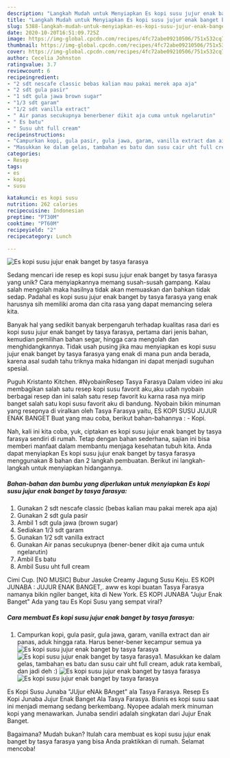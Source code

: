 ```yaml
---
description: "Langkah Mudah untuk Menyiapkan Es kopi susu jujur enak banget by tasya farasya Anti Gagal"
title: "Langkah Mudah untuk Menyiapkan Es kopi susu jujur enak banget by tasya farasya Anti Gagal"
slug: 5388-langkah-mudah-untuk-menyiapkan-es-kopi-susu-jujur-enak-banget-by-tasya-farasya-anti-gagal
date: 2020-10-20T16:51:09.725Z
image: https://img-global.cpcdn.com/recipes/4fc72abe09210506/751x532cq70/es-kopi-susu-jujur-enak-banget-by-tasya-farasya-foto-resep-utama.jpg
thumbnail: https://img-global.cpcdn.com/recipes/4fc72abe09210506/751x532cq70/es-kopi-susu-jujur-enak-banget-by-tasya-farasya-foto-resep-utama.jpg
cover: https://img-global.cpcdn.com/recipes/4fc72abe09210506/751x532cq70/es-kopi-susu-jujur-enak-banget-by-tasya-farasya-foto-resep-utama.jpg
author: Cecelia Johnston
ratingvalue: 3.7
reviewcount: 6
recipeingredient:
- "2 sdt nescafe classic bebas kalian mau pakai merek apa aja"
- "2 sdt gula pasir"
- "1 sdt gula jawa brown sugar"
- "1/3 sdt garam"
- "1/2 sdt vanilla extract"
- " Air panas secukupnya benerbener dikit aja cuma untuk ngelarutin"
- " Es batu"
- " Susu uht full cream"
recipeinstructions:
- "Campurkan kopi, gula pasir, gula jawa, garam, vanilla extract dan air panas, aduk hingga rata. Harus bener-bener kecampur semua ya"
- "Masukkan ke dalam gelas, tambahan es batu dan susu cair uht full cream, aduk rata kembali, dan jadi deh :)"
categories:
- Resep
tags:
- es
- kopi
- susu

katakunci: es kopi susu 
nutrition: 262 calories
recipecuisine: Indonesian
preptime: "PT30M"
cooktime: "PT60M"
recipeyield: "2"
recipecategory: Lunch

---
```



![Es kopi susu jujur enak banget by tasya farasya](https://img-global.cpcdn.com/recipes/4fc72abe09210506/751x532cq70/es-kopi-susu-jujur-enak-banget-by-tasya-farasya-foto-resep-utama.jpg)

Sedang mencari ide resep es kopi susu jujur enak banget by tasya farasya yang unik? Cara menyiapkannya memang susah-susah gampang. Kalau salah mengolah maka hasilnya tidak akan memuaskan dan bahkan tidak sedap. Padahal es kopi susu jujur enak banget by tasya farasya yang enak harusnya sih memiliki aroma dan cita rasa yang dapat memancing selera kita.

Banyak hal yang sedikit banyak berpengaruh terhadap kualitas rasa dari es kopi susu jujur enak banget by tasya farasya, pertama dari jenis bahan, kemudian pemilihan bahan segar, hingga cara mengolah dan menghidangkannya. Tidak usah pusing jika mau menyiapkan es kopi susu jujur enak banget by tasya farasya yang enak di mana pun anda berada, karena asal sudah tahu triknya maka hidangan ini dapat menjadi suguhan spesial.

Puguh Kristanto Kitchen. #NyobainResep Tasya Farasya Dalam video ini aku membagikan salah satu resep kopi susu favorit aku,aku udah nyobain berbagai resep dan ini salah satu resep favorit ku karna rasa nya mirip banget salah satu kopi susu favorit aku di bandung. Nyobain bikin minuman yang resepnya di viralkan oleh Tasya Farasya yaitu, ES KOPI SUSU JUJUR ENAK BANGET Buat yang mau coba, berikut bahan-bahannya : - Kopi.


Nah, kali ini kita coba, yuk, ciptakan es kopi susu jujur enak banget by tasya farasya sendiri di rumah. Tetap dengan bahan sederhana, sajian ini bisa memberi manfaat dalam membantu menjaga kesehatan tubuh kita. Anda dapat menyiapkan Es kopi susu jujur enak banget by tasya farasya menggunakan 8 bahan dan 2 langkah pembuatan. Berikut ini langkah-langkah untuk menyiapkan hidangannya.

<!--inarticleads1-->

##### Bahan-bahan dan bumbu yang diperlukan untuk menyiapkan Es kopi susu jujur enak banget by tasya farasya:

1. Gunakan 2 sdt nescafe classic (bebas kalian mau pakai merek apa aja)
1. Gunakan 2 sdt gula pasir
1. Ambil 1 sdt gula jawa (brown sugar)
1. Sediakan 1/3 sdt garam
1. Gunakan 1/2 sdt vanilla extract
1. Gunakan  Air panas secukupnya (bener-bener dikit aja cuma untuk ngelarutin)
1. Ambil  Es batu
1. Ambil  Susu uht full cream


Cimi Cup. [NO MUSIC] Bubur Jasuke Creamy Jagung Susu Keju. ES KOPI JUNABA : JUJUR ENAK BANGET,. aww es kopi buatan Tasya Farasya namanya bikin ngiler banget, kita di New York. ES KOPI JUNABA &#34;Jujur Enak Banget&#34; Ada yang tau Es Kopi Susu yang sempat viral? 

<!--inarticleads2-->

##### Cara membuat Es kopi susu jujur enak banget by tasya farasya:

1. Campurkan kopi, gula pasir, gula jawa, garam, vanilla extract dan air panas, aduk hingga rata. Harus bener-bener kecampur semua ya
<img src="//assets-global.cpcdn.com/assets/icons/button_play-2c75c40dde080a61004c1f40b05d8f140eaff45d7e9e6481dc71c63d2e7c4909.png" alt="Es kopi susu jujur enak banget by tasya farasya"><img src="//assets-global.cpcdn.com/assets/icons/button_play-2c75c40dde080a61004c1f40b05d8f140eaff45d7e9e6481dc71c63d2e7c4909.png" alt="Es kopi susu jujur enak banget by tasya farasya">1. Masukkan ke dalam gelas, tambahan es batu dan susu cair uht full cream, aduk rata kembali, dan jadi deh :)
<img src="//assets-global.cpcdn.com/assets/icons/button_play-2c75c40dde080a61004c1f40b05d8f140eaff45d7e9e6481dc71c63d2e7c4909.png" alt="Es kopi susu jujur enak banget by tasya farasya"><img src="//assets-global.cpcdn.com/assets/icons/button_play-2c75c40dde080a61004c1f40b05d8f140eaff45d7e9e6481dc71c63d2e7c4909.png" alt="Es kopi susu jujur enak banget by tasya farasya">

Es Kopi Susu Junaba &#34;JUjur eNAk BAnget&#34; ala Tasya Farasya. Resep Es Kopi Junaba Jujur Enak Banget Ala Tasya Farasya. Bisnis es kopi susu saat ini menjadi memang sedang berkembang. Nyopee adalah merk minuman kopi yang menawarkan. Junaba sendiri adalah singkatan dari Jujur Enak Banget. 

Bagaimana? Mudah bukan? Itulah cara membuat es kopi susu jujur enak banget by tasya farasya yang bisa Anda praktikkan di rumah. Selamat mencoba!
